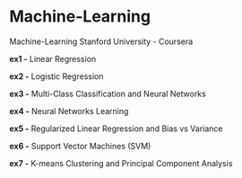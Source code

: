 # Machine-Learning
Machine-Learning Stanford University - Coursera

**ex1 -** Linear Regression

**ex2 -** Logistic Regression

**ex3 -** Multi-Class Classification and Neural Networks

**ex4 -** Neural Networks Learning

**ex5 -** Regularized Linear Regression and Bias vs Variance

**ex6 -** Support Vector Machines (SVM)

**ex7 -** K-means Clustering and Principal Component Analysis
